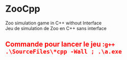 # ZooCpp
Zoo simulation game in C++ without Interface  
Jeu de simulation de Zoo en C++ sans interface

<h2 style="color:red">Commande pour lancer le jeu :<code>g++ .\SourceFiles\*cpp -Wall ; .\a.exe</code></h2>



